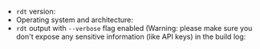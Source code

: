 * `rdt` version:
* Operating system and architecture:
* `rdt` output with `--verbose` flag enabled (Warning: please make sure you don't expose any sensitive information (like API keys) in the build log:

